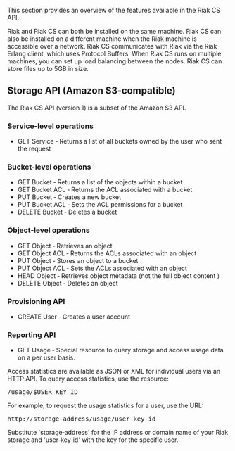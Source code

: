 <p>This section provides an overview of the features available in the Riak CS API.</p>
<p>Riak and Riak CS can both be installed on the same machine. Riak CS can also be installed&nbsp;on a different machine when the Riak machine is accessible over a network. Riak CS&nbsp;communicates with Riak via the Riak Erlang client, which uses Protocol Buffers. When&nbsp;Riak CS runs on multiple machines, you can set up load balancing between the nodes.&nbsp;Riak CS can store files up to 5GB in size.</p>
<h2>Storage API (Amazon S3‐compatible)</h2>
<p>The Riak CS API (version 1) is a subset of the Amazon S3 API.</p>
<h3>Service‐level operations</h3>
<ul>
<li>GET Service ‐ Returns a list of all buckets owned by the user who sent the request</li>
</ul>
<h3><span style="line-height: normal;">Bucket‐level operations</span></h3>
<div>
<ul>
<li><span style="background-color: white;">GET Bucket&nbsp;‐&nbsp;Returns a list of the objects within a bucket</span></li>
<li><span style="background-color: white;"></span><span style="background-color: white;">GET Bucket ACL&nbsp;‐&nbsp;Returns the ACL associated with a bucket</span></li>
<li><span style="background-color: white;">PUT Bucket&nbsp;‐&nbsp;Creates a new bucket</span></li>
<li><span style="background-color: white;">PUT Bucket ACL&nbsp;‐&nbsp;Sets the ACL permissions for a bucket</span></li>
<li><span style="background-color: white;">DELETE Bucket&nbsp;‐&nbsp;Deletes a bucket</span></li>
</ul>
<h3>Object‐level operations</h3>
<div>
<ul>
<li><span style="background-color: white;">GET Object&nbsp;‐&nbsp;Retrieves an object</span></li>
<li><span style="background-color: white;"></span><span style="background-color: white;">GET Object ACL&nbsp;‐&nbsp;Returns the ACLs associated with an object</span></li>
<li><span style="background-color: white;">PUT Object&nbsp;‐&nbsp;Stores an object to a bucket</span></li>
<li><span style="background-color: white;">PUT Object ACL&nbsp;‐&nbsp;Sets the ACLs associated with an object</span></li>
<li><span style="background-color: white;">HEAD Object&nbsp;‐&nbsp;Retrieves object metadata (not the full object content )</span></li>
<li><span style="background-color: white;">DELETE Object&nbsp;‐&nbsp;Deletes an object</span></li>
</ul>
<h3>Provisioning API</h3>
</div>
<div>
<ul>
<li><span style="background-color: white;">CREATE User ‐ Creates a user account</span></li>
</ul>
</div>
</div>
<h3>Reporting API</h3>
<div>
<ul>
<li><span style="background-color: white;">GET Usage&nbsp;‐&nbsp;Special resource to query storage and access usage data on a per user&nbsp;</span><span style="background-color: white;">basis.</span></li>
</ul>
<p>Access statistics are available as JSON or XML for individual users via an HTTP API. To query access statistics, use the resource:</p>
<pre>/usage/$USER_KEY_ID</pre>
<p>For example, to request the usage statistics for a user, use the URL:</p>
<pre>http://storage‐address/usage/user‐key‐id</pre>
<p>Substitute 'storage‐address' for the IP address or domain name of your Riak storage and 'user‐key‐id' with the key for the specific user.</p>
</div>